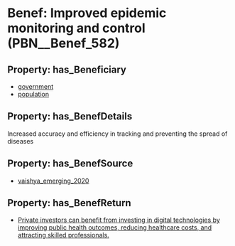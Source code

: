 # Benef: __Improved epidemic monitoring and control__ (PBN__Benef_582)

## Property: has_Beneficiary

* [government](../Stakeholder/PBN__Stakeholder_73)
* [population](../Stakeholder/PBN__Stakeholder_81)

## Property: has_BenefDetails

Increased accuracy and efficiency in tracking and preventing the spread of diseases

## Property: has_BenefSource

* [vaishya_emerging_2020](../Article/PBN__Article_116)

## Property: has_BenefReturn

* [Private investors can benefit from investing in digital technologies by improving public health outcomes, reducing healthcare costs, and attracting skilled professionals.](../BenefReturn/PBN__BenefReturn_635)

